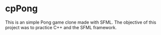 # cpPong

This is an simple Pong game clone made with SFML. The objective of this project was to practice C++ and the SFML framework.